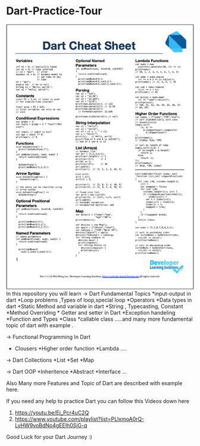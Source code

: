 # Dart-Practice-Tour

<img src ="Dart cheetshheet/Screenshot 2020-05-27 at 11.06.23 PM.png">
In this repository you will learn 
-> Dart Fundamental Topics 
   *input-output in dart
   *Loop problems ,Types of loop,special loop
   *Operators 
   *Data types in dart
   *Static Method and variable in dart
   *String , Typecasting, Constant
   *Method Overriding
   * Getter and setter in Dart
   *Exception handeling
   *Function and Types
   *Class 
   *callable class .....and many more fundamental topic of dart with example .

-> Functional Programming In Dart

- Clousers
  *Higher order function
  *Lambda ....

-> Dart Collections
*List
*Set
\*Map

-> Dart OOP
*Inheritence
*Abstract
\*Interface ...

Also Many more Features and Topic of Dart are described with example here.

If you need any help to practice Dart you can follow this Videos down here

1. https://youtu.be/Ej_Pcr4uC2Q
2. https://www.youtube.com/playlist?list=PLlxmoA0rQ-LyHW9voBdNo4gEEIh0SjG-q

Good Luck for your Dart Journey :)
